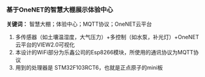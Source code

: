 

### 基于OneNET的智慧大棚展示体验中心
**关键词：** 智慧大棚；体验中心；MQTT协议；OneNET云平台

1. 多传感器（如土壤温湿度，大气压力）+多控制（如水泵，补光灯）+OneNET云平台的VIEW2.0可视化
2. 本设计的WiFi部分为乐鑫公司的Esp8266模块，所使用的通讯协议为MQTT协议
3. 用到的处理器是 STM32F103RCT6，也就是正点原子的mini板
